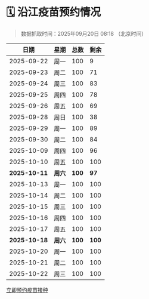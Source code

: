# 🗓️ 沿江疫苗预约情况

> 数据抓取时间：2025年09月20日 08:18 （北京时间）

| 日期 | 星期 | 总数 | 剩余 |
|------|------|------|------|
| 2025-09-22 | 周一 | 100 | 9 |
| 2025-09-23 | 周二 | 100 | 71 |
| 2025-09-24 | 周三 | 100 | 83 |
| 2025-09-25 | 周四 | 100 | 78 |
| 2025-09-26 | 周五 | 100 | 69 |
| 2025-09-28 | 周日 | 100 | 38 |
| 2025-09-29 | 周一 | 100 | 89 |
| 2025-09-30 | 周二 | 100 | 84 |
| 2025-10-09 | 周四 | 100 | 96 |
| 2025-10-10 | 周五 | 100 | 100 |
| **2025-10-11** | **周六** | **100** | **97** |
| 2025-10-13 | 周一 | 100 | 100 |
| 2025-10-14 | 周二 | 100 | 100 |
| 2025-10-15 | 周三 | 100 | 100 |
| 2025-10-16 | 周四 | 100 | 100 |
| 2025-10-17 | 周五 | 100 | 100 |
| **2025-10-18** | **周六** | **100** | **100** |
| 2025-10-20 | 周一 | 100 | 100 |
| 2025-10-21 | 周二 | 100 | 100 |
| 2025-10-22 | 周三 | 100 | 100 |


<div class="button-container">
<a class="btn" href="http://yfzweb.ishequ.net/#/login" target="_blank">立即预约疫苗接种</a>
</div>
